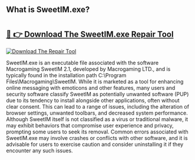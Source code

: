 ## What is SweetIM.exe? 

# <h2><a href="https://exedetect.com/download.php?SweetIM.exe">🔗 👉 Download The SweetIM.exe Repair Tool</a></h2>

[![Download The Repair Tool](https://exedetect.com/download-button.jpg)](https://exedetect.com/download.php?SweetIM.exe)

SweetIM.exe is an executable file associated with the software Macrogaming SweetIM 2.1, developed by Macrogaming LTD., and is typically found in the installation path C:\Program Files\Macrogaming\SweetIM\. While it is marketed as a tool for enhancing online messaging with emoticons and other features, many users and security software classify SweetIM as potentially unwanted software (PUP) due to its tendency to install alongside other applications, often without clear consent. This can lead to a range of issues, including the alteration of browser settings, unwanted toolbars, and decreased system performance. Although SweetIM itself is not classified as a virus or traditional malware, it may exhibit behaviors that compromise user experience and privacy, prompting some users to seek its removal. Common errors associated with SweetIM.exe may involve crashes or conflicts with other software, and it is advisable for users to exercise caution and consider uninstalling it if they encounter any such issues.